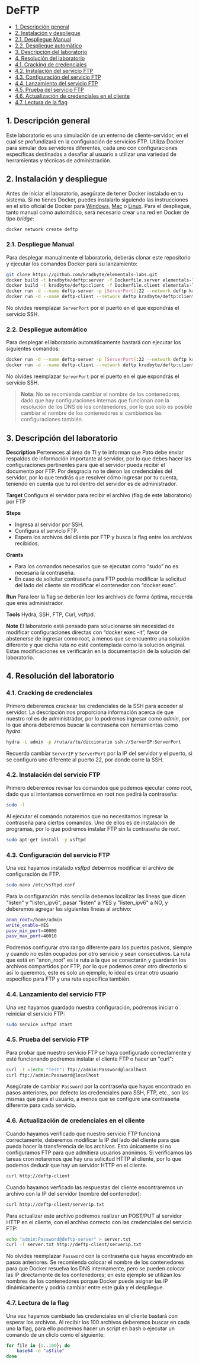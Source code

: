 # DeFTP

- [1. Descripción general](#1-descripción-general)
- [2. Instalación y despliegue](#2-instalación-y-despliegue)
- [2.1. Despliegue Manual](#21-despliegue-manual)
- [2.2. Despliegue automático](#22-despliegue-automático)
- [3. Descripción del laboratorio](#3-descripción-del-laboratorio)
- [4. Resolución del laboratorio](#4-resolución-del-laboratorio)
- [4.1. Cracking de credenciales](#41-cracking-de-credenciales)
- [4.2. Instalación del servicio FTP](#42-instalación-del-servicio-ftp)
- [4.3. Configuración del servicio FTP](#43-configuración-del-servicio-ftp)
- [4.4. Lanzamiento del servicio FTP](#44-lanzamiento-del-servicio-ftp)
- [4.5. Prueba del servicio FTP](#45-prueba-del-servicio-ftp)
- [4.6. Actualización de credenciales en el cliente](#46-actualización-de-credenciales-en-el-cliente)
- [4.7. Lectura de la flag](#47-lectura-de-la-flag)

## 1. Descripción general

Este laboratorio es una simulación de un enterno de cliente-servidor, en el cual se profundizará en la configuración de servicios FTP. Utiliza Docker para simular dos servidores diferentes, cada uno con configuraciones específicas destinadas a desafiar al usuario a utilizar una variedad de herramientas y técnicas de administración.

## 2. Instalación y despliegue

Antes de iniciar el laboratorio, asegúrate de tener Docker instalado en tu sistema. Si no tienes Docker, puedes instalarlo siguiendo las instrucciones en el sitio oficial de Docker para [Windows](https://docs.docker.com/docker-for-windows/install/), [Mac](https://docs.docker.com/docker-for-mac/install/) o [Linux](https://docs.docker.com/engine/install/).
Para el despliegue, tanto manual como automático, será necesario crear una red en Docker de tipo _bridge_:

```bash
docker network create deftp
```

### 2.1. Despliegue Manual

Para desplegar manualmente el laboratorio, deberás clonar este repositorio y ejecutar los comandos Docker para su lanzamiento:

```bash
git clone https://github.com/kradbyte/elementals-labs.git
docker build -t kradbyte/deftp:server -f Dockerfile.server elementals-labs/6-Deftp
docker build -t kradbyte/deftp:client -f Dockerfile.client elementals-labs/6-Deftp
docker run -d --name deftp-server -p [ServerPort]:22 --network deftp kradbyte/deftp:server
docker run -d --name deftp-client --network deftp kradbyte/deftp:client
```

No olvides reemplazar `ServerPort` por el puerto en el que expondrás el servicio SSH.

### 2.2. Despliegue automático

Para desplegar el laboratorio automáticamente bastará con ejecutar los siguientes comandos:

```bash
docker run -d --name deftp-server -p [ServerPort]:22 --network deftp kradbyte/deftp:server
docker run -d --name deftp-client --network deftp kradbyte/deftp:client
```

No olvides reemplazar `ServerPort` por el puerto en el que expondrás el servicio SSH.

> **Nota**: No se recomienda cambiar el nombre de los contenedores, dado que hay configuraciones internas que funcionan con la resolución de los DNS de los contenedores, por lo que solo es posible cambiar el nombre de los contenedores si cambiamos las configuraciones también.

## 3. Descripción del laboratorio

**Description**
Perteneces al área de TI y te informan que Pato debe enviar respaldos de información importante al servidor, por lo que debes hacer las configuraciones pertinentes para que el servidor pueda recibir el documento por FTP. Por desgracia no te dieron las credenciales del servidor, por lo que tendrás que resolver cómo ingresar por tu cuenta, teniendo en cuenta que tu rol dentro del servidor es de administrador.

**Target**
Configura el servidor para recibir el archivo (flag de este laboratorio) por FTP

**Steps**
- Ingresa al servidor por SSH.
- Configura el servicio FTP.
- Espera los archivos del cliente por FTP y busca la flag entre los archivos recibidos.

**Grants**
- Para los comandos necesarios que se ejecutan como “sudo” no es necesaria la contraseña.
- En caso de solicitar contraseña para FTP podrás modificar la solicitud del lado del cliente sin modificar el contenedor con “docker exec”.

**Run**
Para leer la flag se deberán leer los archivos de forma óptima, recuerda que eres administrador.

**Tools**
Hydra, SSH, FTP, Curl, vsftpd.

**Note**
El laboratorio está pensado para solucionarse sin necesidad de modificar configuraciones directas con “docker exec -it”, favor de abstenerse de ingresar como root, a menos que se encuentre una solución diferente y que dicha ruta no esté contemplada como la solución original. Estas modificaciones se verificarán en la documentación de la solución del laboratorio.

## 4. Resolución del laboratorio

### 4.1. Cracking de credenciales

Primero deberemos crackear las credenciales de la SSH para acceder al servidor. La descripción nos proporciona información acerca de que nuestro rol es de administrador, por lo podremos ingresar como _admin_, por lo que ahora deberemos buscar la contraseña con herramientas como _hydra_:

```bash
hydra -L admin -p /ruta/a/tu/diccionario ssh://ServerIP:ServerPort
```

Recuerda cambiar `ServerIP` y `ServerPort` por la IP del servidor y el puerto, si se configuró uno diferente al puerto 22, por donde corre la SSH.

### 4.2. Instalación del servicio FTP

Primero deberemos revisar los comandos que podemos ejecutar como root, dado que si intentamos convertirnos en root nos pedirá la contraseña:

```bash
sudo -l
```

Al ejecutar el comando notaremos que no necesitamos ingresar la contraseña para ciertos comandos. Uno de ellos es de instalación de programas, por lo que podremos instalar FTP sin la contraseña de root.

```bash
sudo apt-get install -y vsftpd
```

### 4.3. Configuración del servicio FTP

Una vez hayamos instalado _vsftpd_ debermos modificar el archivo de configuración de FTP.

```bash
sudo nano /etc/vsftpd.conf
```

Para la configuración más sencilla debemos localizar las líneas que dicen "listen" y "listen_ipv6", pasar "listen" a YES y "listen_ipv6" a NO, y deberemos agregar las siguientes líneas al archivo:

```bash
anon_root=/home/admin
write_enable=YES
pasv_min_port=40000
pasv_max_port=40010
```

Podremos configurar otro rango diferente para los puertos pasivos, siempre y cuando no estén ocupados por otro servicio y sean consecutivos. La ruta que está en "anon_root" es la ruta a la que se conectarán y guardarán los archivos compartidos por FTP, por lo que podemos crear otro directorio si así lo queremos, este es solo un ejemplo, lo ideal es crear otro usuario específico para FTP y una ruta específica también.

### 4.4. Lanzamiento del servicio FTP

Una vez hayamos guardado nuestra configuración, podremos iniciar o reiniciar el servicio FTP:

```bash
sudo service vsftpd start
```

### 4.5. Prueba del servicio FTP

Para probar que nuestro servicio FTP se haya configurado correctamente y esté funcionando podremos instalar el cliente FTP o hacer un "curl":

```bash
curl -T <(echo "Test") ftp://admin:Password@localhost
curl ftp://admin:Password@localhost
```

Asegúrate de cambiar `Password` por la contraseña que hayas encontrado en pasos anteriores, por defecto las credenciales para SSH, FTP, etc., son las mismas que para el usuario, a menos que se configure una contraseña diferente para cada servicio.

### 4.6. Actualización de credenciales en el cliente

Cuando hayamos verificado que nuestro servicio FTP funciona correctamente, deberemos modificar la IP del lado del cliente para que pueda hacer la transferencia de los archivos. Esto únicamente si no configuramos FTP para que admitiera usuarios anónimos. Si verificamos las tareas cron notaremos que hay una solicitud HTTP al cliente, por lo que podemos deducir que hay un servidor HTTP en el cliente.

```bash
curl http://deftp-client
```

Cuando hayamos verficado las respuestas del cliente encontraremos un archivo con la IP del servidor (nombre del contenedor):

```bash
curl http://deftp-client/serverip.txt
```

Para actualizar este archivo podremos realizar un POST/PUT al servidor HTTP en el cliente, con el archivo correcto con las credenciales del servicio FTP:


```bash
echo "admin:Password@deftp-server" > server.txt
curl -T server.txt http://deftp-client/serverip.txt
```

No olvides reemplazar `Password` con la contraseña que hayas encontrado en pasos anteriores. Se recomienda colocar el nombre de los contenedores para que Docker resuelva los DNS internamente, pero se pueden colocar las IP directamente de los contenedores; en este ejemplo se utilizan los nombres de los contenedores porque Docker puede asignar las IP dinámicamente y podría cambiar entre este guía y el despliegue.

### 4.7. Lectura de la flag

Una vez hayamos cambiado las credenciales en el cliente bastará con esperar los archivos. Al recibir los 100 archivos deberemos buscar en cada uno la flag, para ello podremos hacer un script en bash o ejecutar un comando de un cliclo como el siguiente:

```bash
for file in {1..100}; do
    base64 -d "a$file"
done
```
